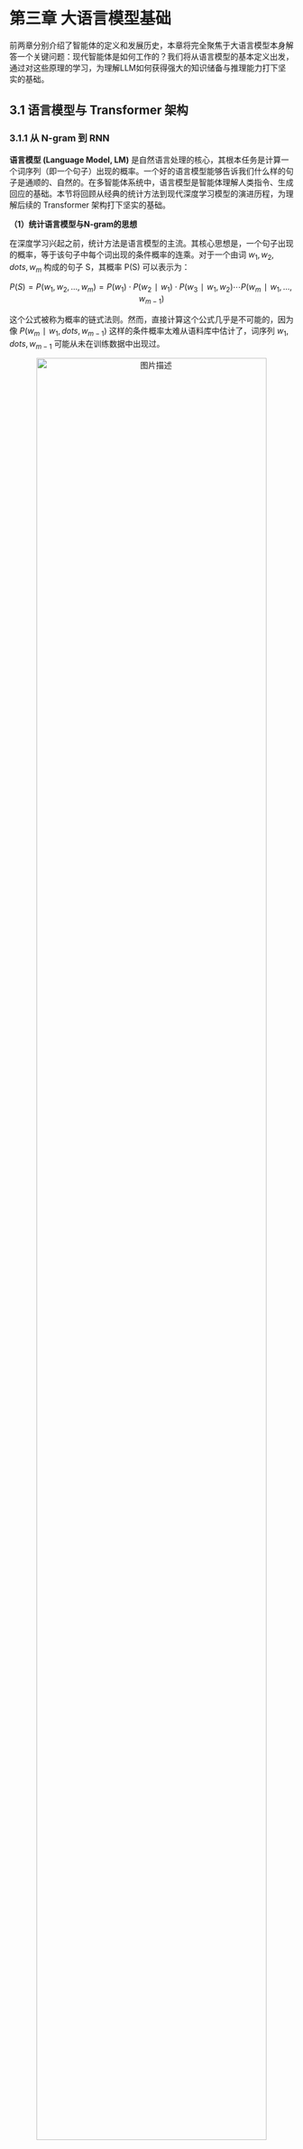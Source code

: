 # 第三章 大语言模型基础

前两章分别介绍了智能体的定义和发展历史，本章将完全聚焦于大语言模型本身解答一个关键问题：现代智能体是如何工作的？我们将从语言模型的基本定义出发，通过对这些原理的学习，为理解LLM如何获得强大的知识储备与推理能力打下坚实的基础。

## 3.1 语言模型与 Transformer 架构

### 3.1.1 从 N-gram 到 RNN

<strong>语言模型 (Language Model, LM)</strong> 是自然语言处理的核心，其根本任务是计算一个词序列（即一个句子）出现的概率。一个好的语言模型能够告诉我们什么样的句子是通顺的、自然的。在多智能体系统中，语言模型是智能体理解人类指令、生成回应的基础。本节将回顾从经典的统计方法到现代深度学习模型的演进历程，为理解后续的 Transformer 架构打下坚实的基础。

<strong>（1）统计语言模型与N-gram的思想</strong>

在深度学习兴起之前，统计方法是语言模型的主流。其核心思想是，一个句子出现的概率，等于该句子中每个词出现的条件概率的连乘。对于一个由词 $w_1,w_2,dots,w_m$ 构成的句子 S，其概率 P(S) 可以表示为：

$$P(S)=P(w_1,w_2,…,w_m)=P(w_1)⋅P(w_2∣w_1)⋅P(w_3∣w_1,w_2)⋯P(w_m∣w_1,…,w_{m−1})$$

这个公式被称为概率的链式法则。然而，直接计算这个公式几乎是不可能的，因为像 $P(w_m∣w_1,dots,w_{m−1})$ 这样的条件概率太难从语料库中估计了，词序列 $w_1,dots,w_{m−1}$ 可能从未在训练数据中出现过。

<div align="center">
  <img src="https://raw.githubusercontent.com/datawhalechina/Hello-Agents/main/docs/images/3-figures/1757249275674-0.png" alt="图片描述" width="90%"/>
  <p>图 3.1 马尔可夫假设示意图</p>
</div>

为了解决这个问题，研究者引入了<strong>马尔可夫假设 (Markov Assumption)</strong> 。其核心思想是：我们不必回溯一个词的全部历史，可以近似地认为，一个词的出现概率只与它前面有限的 $n−1$ 个词有关，如图3.1所示。基于这个假设建立的语言模型，我们称之为 <strong>N-gram模型</strong>。这里的 "N" 代表我们考虑的上下文窗口大小。让我们来看几个最常见的例子来理解这个概念：

- <strong>Bigram (当 N=2 时)</strong> ：这是最简单的情况，我们假设一个词的出现只与它前面的一个词有关。因此，链式法则中复杂的条件概率 $P(w_i∣w_1,dots,w_{i−1})$ 就可以被近似为更容易计算的形式：

$$P(w_{i}∣w_{1},…,w_{i−1})≈P(w_{i}∣w_{i−1})$$

- <strong>Trigram (当 N=3 时)</strong> ：类似地，我们假设一个词的出现只与它前面的两个词有关：

$$P(w_i∣w_1,…,w_{i−1})≈P(w_i∣w_{i−2},w_{i−1})$$

这些概率可以通过在大型语料库中进行<strong>最大似然估计(Maximum Likelihood Estimation,MLE)</strong> 来计算。这个术语听起来很复杂，但其思想非常直观：最可能出现的，就是我们在数据中看到次数最多的。例如，对于 Bigram 模型，我们想计算在词 $w_{i−1}$ 出现后，下一个词是 $w_i$ 的概率 $P(w_i∣w_{i−1})$。根据最大似然估计，这个概率可以通过简单的计数来估算：

$$P(w_i∣w_{i−1})=\frac{Count(w_{i−1},w_i)}{Count(w_{i−1})}$$

这里的 `Count()` 函数就代表“计数”：

- $Count(w_i−1,w_i)$：表示词对 $(w_{i−1},w_i)$ 在语料库中连续出现的总次数。
- $Count(w_{i−1})$：表示单个词 $w_{i−1}$ 在语料库中出现的总次数。

公式的含义就是：我们用“词对 $Count(w_i−1,w_i)$ 出现的次数”除以“词 $Count(w_{i−1})$ 出现的总次数”，来作为 $P(w_i∣w_{i−1})$ 的一个近似估计。

为了让这个过程更具体，我们来手动进行一次计算。假设我们拥有一个仅包含以下两句话的迷你语料库：`datawhale agent learns`, `datawhale agent works`。我们的目标是：使用 Bigram (N=2) 模型，估算句子 `datawhale agent learns` 出现的概率。根据 Bigram 的假设，我们每次会考察连续的两个词（即一个词对）。

<strong>第一步：计算第一个词的概率</strong> $P(datawhale)$ 这是 `datawhale` 出现的次数除以总词数。`datawhale` 出现了 2 次，总词数是 6。

$$P(\text{datawhale}) = \frac{\text{总语料中"datawhale"的数量}}{\text{总语料的词数}} = \frac{2}{6} \approx 0.333$$

<strong>第二步：计算条件概率</strong> $P(agent∣datawhale)$ 这是词对 `datawhale agent` 出现的次数除以 `datawhale` 出现的总次数。`datawhale agent` 出现了 2 次，`datawhale` 出现了 2 次。

$$P(\text{agent}|\text{datawhale}) =  \frac{\text{Count}(\text{datawhale agent})}{\text{Count}(\text{datawhale})} =  \frac{2}{2} = 1$$

<strong>第三步：计算条件概率</strong> $P(learns∣agent)$ 这是词对 `agent learns` 出现的次数除以 `agent` 出现的总次数。`agent learns` 出现了 1 次，`agent` 出现了 2 次。

$$P(\text{learns}|\text{agent}) =  \frac{\text{Count(agent learns)}}{\text{Count(agent)}} =  \frac{1}{2} = 0.5$$

<strong>最后：将概率连乘</strong> 所以，整个句子的近似概率为：

$$P(\text{datawhale agent learns}) \approx  P(\text{datawhale}) \cdot  P(\text{agent}|\text{datawhale}) \cdot  P(\text{learns}|\text{agent}) \approx  0.333 \cdot 1 \cdot 0.5 \approx 0.167$$

```Python
import collections

# 示例语料库，与上方案例讲解中的语料库保持一致
corpus = "datawhale agent learns datawhale agent works"
tokens = corpus.split()
total_tokens = len(tokens)

# --- 第一步：计算 P(datawhale) ---
count_datawhale = tokens.count('datawhale')
p_datawhale = count_datawhale / total_tokens
print(f"第一步: P(datawhale) = {count_datawhale}/{total_tokens} = {p_datawhale:.3f}")

# --- 第二步：计算 P(agent|datawhale) ---
# 先计算 bigrams 用于后续步骤
bigrams = zip(tokens, tokens[1:])
bigram_counts = collections.Counter(bigrams)
count_datawhale_agent = bigram_counts[('datawhale', 'agent')]
# count_datawhale 已在第一步计算
p_agent_given_datawhale = count_datawhale_agent / count_datawhale
print(f"第二步: P(agent|datawhale) = {count_datawhale_agent}/{count_datawhale} = {p_agent_given_datawhale:.3f}")

# --- 第三步：计算 P(learns|agent) ---
count_agent_learns = bigram_counts[('agent', 'learns')]
count_agent = tokens.count('agent')
p_learns_given_agent = count_agent_learns / count_agent
print(f"第三步: P(learns|agent) = {count_agent_learns}/{count_agent} = {p_learns_given_agent:.3f}")

# --- 最后：将概率连乘 ---
p_sentence = p_datawhale * p_agent_given_datawhale * p_learns_given_agent
print(f"最后: P('datawhale agent learns') ≈ {p_datawhale:.3f} * {p_agent_given_datawhale:.3f} * {p_learns_given_agent:.3f} = {p_sentence:.3f}")

>>>
第一步: P(datawhale) = 2/6 = 0.333
第二步: P(agent|datawhale) = 2/2 = 1.000
第三步: P(learns|agent) = 1/2 = 0.500
最后: P('datawhale agent learns') ≈ 0.333 * 1.000 * 0.500 = 0.167
```

N-gram 模型虽然简单有效，但有两个致命缺陷：

1. <strong>数据稀疏性 (Sparsity)</strong> ：如果一个词序列从未在语料库中出现，其概率估计就为 0，这显然是不合理的。虽然可以通过平滑 (Smoothing) 技术缓解，但无法根除。
2. <strong>泛化能力差：</strong>模型无法理解词与词之间的语义相似性。例如，即使模型在语料库中见过很多次 `agent learns`，它也无法将这个知识泛化到语义相似的词上。当我们计算 `robot learns` 的概率时，如果 `robot` 这个词从未出现过，或者 `robot learns` 这个组合从未出现过，模型计算出的概率也会是零。模型无法理解 `agent` 和 `robot` 在语义上的相似性。

<strong>（2）神经网络语言模型与词嵌入</strong>

N-gram 模型的根本缺陷在于它将词视为孤立、离散的符号。为了克服这个问题，研究者们转向了神经网络，并提出了一种思想：用连续的向量来表示词。2003年，Bengio 等人提出的<strong>前馈神经网络语言模型 (Feedforward Neural Network Language Model)</strong> 是这一领域的里程碑<sup>[1]</sup>。

其核心思想可以分为两步：

1. <strong>构建一个语义空间</strong>：创建一个高维的连续向量空间，然后将词汇表中的每个词都映射为该空间中的一个点。这个点（即向量）就被称为<strong>词嵌入 (Word Embedding)</strong> 或词向量。在这个空间里，语义上相近的词，它们对应的向量在空间中的位置也相近。例如，`agent` 和 `robot` 的向量会靠得很近，而 `agent` 和 `apple` 的向量会离得很远。
2. <strong>学习从上下文到下一个词的映射</strong>：利用神经网络的强大拟合能力，来学习一个函数。这个函数的输入是前 $n−1$ 个词的词向量，输出是词汇表中每个词在当前上下文后出现的概率分布。

<div align="center">
  <img src="https://raw.githubusercontent.com/datawhalechina/Hello-Agents/main/docs/images/3-figures/1757249275674-1.png" alt="图片描述" width="90%"/>
  <p>图 3.2 神经网络语言模型架构示意图</p>
</div>

如图3.2所示，在这个架构中，词嵌入是在模型训练过程中自动学习得到的。模型为了完成“预测下一个词”这个任务，会不断调整每个词的向量位置，最终使这些向量能够蕴含丰富的语义信息。一旦我们将词转换成了向量，我们就可以用数学工具来度量它们之间的关系。最常用的方法是<strong>余弦相似度 (Cosine Similarity)</strong> ，它通过计算两个向量夹角的余弦值来衡量它们的相似性。

$$\text{similarity}(\vec{a}, \vec{b}) = \cos(\theta) = \frac{\vec{a} \cdot \vec{b}}{|\vec{a}| |\vec{b}|}$$

这个公式的含义是：

- 如果两个向量方向完全相同，夹角为0°，余弦值为1，表示完全相关。
- 如果两个向量方向正交，夹角为90°，余弦值为0，表示毫无关系。
- 如果两个向量方向完全相反，夹角为180°，余弦值为-1，表示完全负相关。

通过这种方式，词向量不仅能捕捉到“同义词”这类简单的关系，还能捕捉到更复杂的类比关系。

一个著名的例子展示了词向量捕捉到的语义关系： `vector('King') - vector('Man') + vector('Woman')` 这个向量运算的结果，在向量空间中与 `vector('Queen')` 的位置惊人地接近。这好比在进行语义的平移：我们从“国王”这个点出发，减去“男性”的向量，再加上“女性”的向量，最终就抵达了“女王”的位置。这证明了词嵌入能够学习到“性别”、“皇室”这类抽象概念。

```Python
import numpy as np

# 假设我们已经学习到了简化的二维词向量
embeddings = {
    "king": np.array([0.9, 0.8]),
    "queen": np.array([0.9, 0.2]),
    "man": np.array([0.7, 0.9]),
    "woman": np.array([0.7, 0.3])
}

def cosine_similarity(vec1, vec2):
    dot_product = np.dot(vec1, vec2)
    norm_product = np.linalg.norm(vec1) * np.linalg.norm(vec2)
    return dot_product / norm_product

# king - man + woman
result_vec = embeddings["king"] - embeddings["man"] + embeddings["woman"]

# 计算结果向量与 "queen" 的相似度
sim = cosine_similarity(result_vec, embeddings["queen"])

print(f"king - man + woman 的结果向量: {result_vec}")
print(f"该结果与 'queen' 的相似度: {sim:.4f}")

>>>
king - man + woman 的结果向量: [0.9 0.2]
该结果与 'queen' 的相似度: 1.0000
```

神经网络语言模型通过词嵌入，成功解决了 N-gram 模型的泛化能力差的问题。然而，它仍然有一个类似 N-gram 的限制：上下文窗口是固定的。它只能考虑固定数量的前文，这为能处理任意长序列的循环神经网络埋下了伏笔。

<strong>（3）循环神经网络 (RNN) 与长短时记忆网络 (LSTM)</strong>

前一节的神经网络语言模型虽然引入了词嵌入解决了泛化问题，但它和 N-gram 模型一样，上下文窗口是固定大小的。为了预测下一个词，它只能看到前 n−1 个词，再早的历史信息就被丢弃了。这显然不符合我们人类理解语言的方式。为了打破固定窗口的限制，<strong>循环神经网络 (Recurrent Neural Network, RNN)</strong> 应运而生，其核心思想非常直观：为网络增加“记忆”能力<sup>[2]</sup>。

如图3.3所示，RNN 的设计引入了一个<strong>隐藏状态 (hidden state)</strong> 向量，我们可以将其理解为网络的短期记忆。在处理序列的每一步，网络都会读取当前的输入词，并结合它上一刻的记忆（即上一个时间步的隐藏状态），然后生成一个新的记忆（即当前时间步的隐藏状态）传递给下一刻。这个循环往复的过程，使得信息可以在序列中不断向后传递。

<div align="center">
  <img src="https://raw.githubusercontent.com/datawhalechina/Hello-Agents/main/docs/images/3-figures/1757249275674-2.png" alt="图片描述" width="90%"/>
  <p>图 3.3 RNN 结构示意图</p>
</div>

然而，标准的 RNN 在实践中存在一个严重的问题：<strong>长期依赖问题 (Long-term Dependency Problem)</strong> 。在训练过程中，模型需要通过反向传播算法根据输出端的误差来调整网络深处的权重。对于 RNN 而言，序列的长度就是网络的深度。当序列很长时，梯度在从后向前传播的过程中会经过多次连乘，这会导致梯度值快速趋向于零（<strong>梯度消失</strong>）或变得极大（<strong>梯度爆炸</strong>）。梯度消失使得模型无法有效学习到序列早期信息对后期输出的影响，即难以捕捉长距离的依赖关系。

为了解决长期依赖问题，<strong>长短时记忆网络 (Long Short-Term Memory, LSTM)</strong> 被设计出来<sup>[3]</sup>。LSTM 是一种特殊的 RNN，其核心创新在于引入了<strong>细胞状态 (Cell State)</strong> 和一套精密的<strong>门控机制 (Gating Mechanism)</strong> 。细胞状态可以看作是一条独立于隐藏状态的信息通路，允许信息在时间步之间更顺畅地传递。门控机制则是由几个小型神经网络构成，它们可以学习如何有选择地让信息通过，从而控制细胞状态中信息的增加与移除。这些门包括：

- <strong>遗忘门 (Forget Gate)</strong> : 决定从上一时刻的细胞状态中丢弃哪些信息。
- <strong>输入门 (Input Gate)</strong> : 决定将当前输入中的哪些新信息存入细胞状态。
- <strong>输出门 (Output Gate)</strong> : 决定根据当前的细胞状态，输出哪些信息到隐藏状态。

### 3.1.2 Transformer 架构解析

在上一节中，我们看到RNN及LSTM通过引入循环结构来处理序列数据，这在一定程度上解决了捕捉长距离依赖的问题。然而，这种循环的计算方式也带来了新的瓶颈：它必须按顺序处理数据。第 t 个时间步的计算，必须等待第 t−1 个时间步完成后才能开始。这意味着 RNN 无法进行大规模的并行计算，在处理长序列时效率低下，这极大地限制了模型规模和训练速度的提升。Transformer在2017 年由谷歌团队提出<sup>[4]</sup>。它完全抛弃了循环结构，转而完全依赖一种名为<strong>注意力 (Attention)</strong> 的机制来捕捉序列内的依赖关系，从而实现了真正意义上的并行计算。

<strong>（1）Encoder-Decoder 整体结构</strong>

最初的 Transformer 模型是为端到端任务机器翻译而设计的。如图3.4所示，它在宏观上遵循了一个经典的<strong>编码器-解码器 (Encoder-Decoder)</strong> 架构。

<div align="center">
  <img src="https://raw.githubusercontent.com/datawhalechina/Hello-Agents/main/docs/images/3-figures/1757249275674-3.png" alt="图片描述" width="50%"/>
  <p>图 3.4 Transformer 整体架构图</p>
</div>


我们可以将这个结构理解为一个分工明确的团队：

1. <strong>编码器 (Encoder)</strong> ：任务是“<strong>理解</strong>”输入的整个句子。它会读取所有输入词元(这个概念会在3.2.2节介绍)，最终为每个词元生成一个富含上下文信息的向量表示。
2. <strong>解码器 (Decoder)</strong> ：任务是“<strong>生成</strong>”目标句子。它会参考自己已经生成的前文，并“咨询”编码器的理解结果，来生成下一个词。

为了真正理解 Transformer 的工作原理，最好的方法莫过于亲手实现它。在本节中，我们将采用一种“自顶向下”的方法：首先，我们搭建出 Transformer 完整的代码框架，定义好所有需要的类和方法。然后，我们将像完成拼图一样，逐一实现这些类的具体功能。

```Python
import torch
import torch.nn as nn
import math

# --- 占位符模块，将在后续小节中实现 ---

class PositionalEncoding(nn.Module):
    """
    位置编码模块
    """
    def forward(self, x):
        pass

class MultiHeadAttention(nn.Module):
    """
    多头注意力机制模块
    """
    def forward(self, query, key, value, mask):
        pass

class PositionWiseFeedForward(nn.Module):
    """
    位置前馈网络模块
    """
    def forward(self, x):
        pass

# --- 编码器核心层 ---

class EncoderLayer(nn.Module):
    def __init__(self, d_model, num_heads, d_ff, dropout):
        super(EncoderLayer, self).__init__()
        self.self_attn = MultiHeadAttention() # 待实现
        self.feed_forward = PositionWiseFeedForward() # 待实现
        self.norm1 = nn.LayerNorm(d_model)
        self.norm2 = nn.LayerNorm(d_model)
        self.dropout = nn.Dropout(dropout)
    
    def forward(self, x, mask):
        # 残差连接与层归一化将在 3.1.2.4 节中详细解释
        # 1. 多头自注意力
        attn_output = self.self_attn(x, x, x, mask)
        x = self.norm1(x + self.dropout(attn_output))
        
        # 2. 前馈网络
        ff_output = self.feed_forward(x)
        x = self.norm2(x + self.dropout(ff_output))
        
        return x

# --- 解码器核心层 ---

class DecoderLayer(nn.Module):
    def __init__(self, d_model, num_heads, d_ff, dropout):
        super(DecoderLayer, self).__init__()
        self.self_attn = MultiHeadAttention() # 待实现
        self.cross_attn = MultiHeadAttention() # 待实现
        self.feed_forward = PositionWiseFeedForward() # 待实现
        self.norm1 = nn.LayerNorm(d_model)
        self.norm2 = nn.LayerNorm(d_model)
        self.norm3 = nn.LayerNorm(d_model)
        self.dropout = nn.Dropout(dropout)
        
    def forward(self, x, encoder_output, src_mask, tgt_mask):
        # 1. 掩码多头自注意力 (对自己)
        attn_output = self.self_attn(x, x, x, tgt_mask)
        x = self.norm1(x + self.dropout(attn_output))
        
        # 2. 交叉注意力 (对编码器输出)
        cross_attn_output = self.cross_attn(x, encoder_output, encoder_output, src_mask)
        x = self.norm2(x + self.dropout(cross_attn_output))
        
        # 3. 前馈网络
        ff_output = self.feed_forward(x)
        x = self.norm3(x + self.dropout(ff_output))
        
        return x
```

<strong>3.1.2.2 从自注意力到多头注意力</strong>

现在，我们来填充骨架中最关键的模块，注意力机制。

想象一下我们阅读这个句子：“The agent learns because <strong>it</strong> is intelligent.”。当我们读到加粗的 "<strong>it</strong>" 时，为了理解它的指代，我们的大脑会不自觉地将更多的注意力放在前面的 "agent" 这个词上。<strong>自注意力 (Self-Attention)</strong> 机制就是对这种现象的数学建模。它允许模型在处理序列中的每一个词时，都能兼顾句子中的所有其他词，并为这些词分配不同的“注意力权重”。权重越高的词，代表其与当前词的关联性越强，其信息也应该在当前词的表示中占据更大的比重。

为了实现上述过程，自注意力机制为每个输入的词元向量引入了三个可学习的角色：

- <strong>查询 (Query, Q)</strong> : 代表当前词元，它正在主动地“查询”其他词元以获取信息。
- <strong>键 (Key, K)</strong> : 代表句子中可被查询的词元“标签”或“索引”。
- <strong>值 (Value, V)</strong> : 代表词元本身所携带的“内容”或“信息”。

这三个向量都是由原始的词嵌入向量乘以三个不同的、可学习的权重矩阵 ($W^Q,W^K,W^V$) 得到的。整个计算过程可以分为以下几步，我们可以把它想象成一次高效的开卷考试：

- 准备“考题”和“资料”：对于句子中的每个词，都通过权重矩阵生成其$Q,K,V$向量。
- 计算相关性得分：要计算词$A$的新表示，就用词$A$的$Q$向量，去和句子中所有词（包括$A$自己）的$K$向量进行点积运算。这个得分反映了其他词对于理解词$A$的重要性。
- 稳定化与归一化：将得到的所有分数除以一个缩放因子$\sqrt{d_{k}}$（$d_{k}$是$K$向量的维度），以防止梯度过小，然后用Softmax函数将分数转换成总和为1的权重，也就是归一化的过程。
- 加权求和：将上一步得到的权重分别乘以每个词对应的$V$向量，然后将所有结果相加。最终得到的向量，就是词$A$融合了全局上下文信息后的新表示。

这个过程可以用一个简洁的公式来概括：

$$\text{Attention}(Q,K,V)=\text{softmax}\left(\frac{QK^{T}}{\sqrt{d_{k}}}\right)V$$

如果只进行一次上述的注意力计算（即单头），模型可能会只学会关注一种类型的关联。比如，在处理 "it" 时，可能只学会了关注主语。但语言中的关系是复杂的，我们希望模型能同时关注多种关系（如指代关系、时态关系、从属关系等）。多头注意力机制应运而生。它的思想很简单：把一次做完变成分成几组，分开做，再合并。

它将原始的 Q, K, V 向量在维度上切分成 h 份（h 就是“头”数），每一份都独立地进行一次单头注意力的计算。这就好比让 h 个不同的“专家”从不同的角度去审视句子，每个专家都能捕捉到一种不同的特征关系。最后，将这 h 个专家的“意见”（即输出向量）拼接起来，再通过一个线性变换进行整合，就得到了最终的输出。

<div align="center">
  <img src="https://raw.githubusercontent.com/datawhalechina/Hello-Agents/main/docs/images/3-figures/1757249275674-4.png" alt="图片描述" width="50%"/>
  <p>图 3.5 多头注意力机制</p>
</div>


如图3.5所示，这种设计让模型能够共同关注来自不同位置、不同表示子空间的信息，极大地增强了模型的表达能力。以下是多头注意力的简单实现可供参考。

```Python
class MultiHeadAttention(nn.Module):
    """
    多头注意力机制模块
    """
    def __init__(self, d_model, num_heads):
        super(MultiHeadAttention, self).__init__()
        assert d_model % num_heads == 0, "d_model 必须能被 num_heads 整除"
        
        self.d_model = d_model
        self.num_heads = num_heads
        self.d_k = d_model // num_heads
        
        # 定义 Q, K, V 和输出的线性变换层
        self.W_q = nn.Linear(d_model, d_model)
        self.W_k = nn.Linear(d_model, d_model)
        self.W_v = nn.Linear(d_model, d_model)
        self.W_o = nn.Linear(d_model, d_model)
        
    def scaled_dot_product_attention(self, Q, K, V, mask=None):
        # 1. 计算注意力得分 (QK^T)
        attn_scores = torch.matmul(Q, K.transpose(-2, -1)) / math.sqrt(self.d_k)
        
        # 2. 应用掩码 (如果提供)
        if mask is not None:
            # 将掩码中为 0 的位置设置为一个非常小的负数，这样 softmax 后会接近 0
            attn_scores = attn_scores.masked_fill(mask == 0, -1e9)
        
        # 3. 计算注意力权重 (Softmax)
        attn_probs = torch.softmax(attn_scores, dim=-1)
        
        # 4. 加权求和 (权重 * V)
        output = torch.matmul(attn_probs, V)
        return output
        
    def split_heads(self, x):
        # 将输入 x 的形状从 (batch_size, seq_length, d_model)
        # 变换为 (batch_size, num_heads, seq_length, d_k)
        batch_size, seq_length, d_model = x.size()
        return x.view(batch_size, seq_length, self.num_heads, self.d_k).transpose(1, 2)
        
    def combine_heads(self, x):
        # 将输入 x 的形状从 (batch_size, num_heads, seq_length, d_k)
        # 变回 (batch_size, seq_length, d_model)
        batch_size, num_heads, seq_length, d_k = x.size()
        return x.transpose(1, 2).contiguous().view(batch_size, seq_length, self.d_model)
        
    def forward(self, Q, K, V, mask=None):
        # 1. 对 Q, K, V 进行线性变换
        Q = self.split_heads(self.W_q(Q))
        K = self.split_heads(self.W_k(K))
        V = self.split_heads(self.W_v(V))
        
        # 2. 计算缩放点积注意力
        attn_output = self.scaled_dot_product_attention(Q, K, V, mask)
        
        # 3. 合并多头输出并进行最终的线性变换
        output = self.W_o(self.combine_heads(attn_output))
        return output
```

<strong>3.1.2.3 前馈神经网络</strong>

在每个 Encoder 和 Decoder 层中，多头注意力子层之后都跟着一个<strong>逐位置前馈网络(Position-wise Feed-Forward Network, FFN)</strong> 。如果说注意力层的作用是从整个序列中“动态地聚合”相关信息，那么前馈网络的作用从这些聚合后的信息中提取更高阶的特征。

这个名字的关键在于“逐位置”。它意味着这个前馈网络会独立地作用于序列中的每一个词元向量。换句话说，对于一个长度为 `seq_len` 的序列，这个 FFN 实际上会被调用 `seq_len` 次，每次处理一个词元。重要的是，所有位置共享的是同一组网络权重。这种设计既保持了对每个位置进行独立加工的能力，又大大减少了模型的参数量。这个网络的结构非常简单，由两个线性变换和一个 ReLU 激活函数组成：

$$\mathrm{FFN}(x)=\max\left(0, xW_{1}+b_{1}\right) W_{2}+b_{2}$$

其中，$x$是注意力子层的输出。 $W_1,b_1,W_2,b_2$是可学习的参数。通常，第一个线性层的输出维度 `d_ff` 会远大于输入的维度 `d_model`（例如 `d_ff = 4 * d_model`），经过 ReLU 激活后再通过第二个线性层映射回 `d_model` 维度。这种“先扩大再缩小”的模式，也被称为瓶颈结构，被认为有助于模型学习更丰富的特征表示。

在我们的 PyTorch 骨架中，我们可以用以下代码来实现这个模块：

```Python
class PositionWiseFeedForward(nn.Module):
    """
    位置前馈网络模块
    """
    def __init__(self, d_model, d_ff, dropout=0.1):
        super(PositionWiseFeedForward, self).__init__()
        self.linear1 = nn.Linear(d_model, d_ff)
        self.dropout = nn.Dropout(dropout)
        self.linear2 = nn.Linear(d_ff, d_model)
        self.relu = nn.ReLU()

    def forward(self, x):
        # x 形状: (batch_size, seq_len, d_model)
        x = self.linear1(x)
        x = self.relu(x)
        x = self.dropout(x)
        x = self.linear2(x)
        # 最终输出形状: (batch_size, seq_len, d_model)
        return x
```

<strong>3.1.2.4 残差连接与层归一化</strong>

在 Transformer 的每个编码器和解码器层中，所有子模块（如多头注意力和前馈网络）都被一个 `Add & Norm` 操作包裹。这个组合是为了保证 Transformer 能够稳定训练。

这个操作由两个部分组成：

- <strong>残差连接 (Add)</strong> : 该操作将子模块的输入 `x` 直接加到该子模块的输出 `Sublayer(x)` 上。这一结构解决了深度神经网络中的<strong>梯度消失 (Vanishing Gradients)</strong> 问题。在反向传播时，梯度可以绕过子模块直接向前传播，从而保证了即使网络层数很深，模型也能得到有效的训练。其公式可以表示为：$\text{Output} = x + \text{Sublayer}(x)$。
- <strong>层归一化 (Norm)</strong> : 该操作对单个样本的所有特征进行归一化，使其均值为0，方差为1。这解决了模型训练过程中的<strong>内部协变量偏移 (Internal Covariate Shift)</strong> 问题，使每一层的输入分布保持稳定，从而加速模型收敛并提高训练的稳定性。

<strong>3.1.2.5 位置编码</strong>

我们已经了解，Transformer 的核心是自注意力机制，它通过计算序列中任意两个词元之间的关系来捕捉依赖。然而，这种计算方式有一个固有的问题：它本身不包含任何关于词元顺序或位置的信息。对于自注意力来说，“agent learns” 和 “learns agent” 这两个序列是完全等价的，因为它只关心词元之间的关系，而忽略了它们的排列。为了解决这个问题，Transformer 引入了<strong>位置编码 (Positional Encoding)</strong> 。

位置编码的核心思想是，为输入序列中的每一个词元嵌入向量，都额外加上一个能代表其绝对位置和相对位置信息的“位置向量”。这个位置向量不是通过学习得到的，而是通过一个固定的数学公式直接计算得出。这样一来，即使两个词元（例如，两个都叫 `agent` 的词元）自身的嵌入是相同的，但由于它们在句子中的位置不同，它们最终输入到 Transformer 模型中的向量就会因为加上了不同的位置编码而变得独一无二。原论文中提出的位置编码使用正弦和余弦函数来生成，其公式如下：

$$PE_{(pos,2i)}=\sin\left(\frac{pos}{10000^{2i/d_{\text{model}}}}\right)，$$

$$PE_{(pos,2i+1)}=\cos\left(\frac{pos}{10000^{2i/d_{\text{model}}}}\right)$$

其中：

- $pos$ 是词元在序列中的位置（例如，$0$，$1$，$2$，...）
- $i$ 是位置向量中的维度索引（从 $0$ 到 $d_{\text{model}}/2$）
- $d_{\text{model}}$是词嵌入向量的维度（与我们模型中定义的一致）

现在，我们来实现 `PositionalEncoding` 模块，并完成我们 Transformer 骨架代码的最后一部分。

```Python
class PositionalEncoding(nn.Module):
    """
    为输入序列的词嵌入向量添加位置编码。
    """
    def __init__(self, d_model: int, dropout: float = 0.1, max_len: int = 5000):
        super().__init__()
        self.dropout = nn.Dropout(p=dropout)

        # 创建一个足够长的位置编码矩阵
        position = torch.arange(max_len).unsqueeze(1)
        div_term = torch.exp(torch.arange(0, d_model, 2) * (-math.log(10000.0) / d_model))
        
        # pe (positional encoding) 的大小为 (max_len, d_model)
        pe = torch.zeros(max_len, 1, d_model)
        
        # 偶数维度使用 sin, 奇数维度使用 cos
        pe[:, 0, 0::2] = torch.sin(position * div_term)
        pe[:, 0, 1::2] = torch.cos(position * div_term)
        
        # 将 pe 注册为 buffer，这样它就不会被视为模型参数，但会随模型移动（例如 to(device)）
        self.register_buffer('pe', pe)

    def forward(self, x: torch.Tensor) -> torch.Tensor:
        # x.size(0) 是当前输入的序列长度
        # 将位置编码加到输入向量上
        x = x + self.pe[:x.size(0)]
        return self.dropout(x)
```

本小节主要是为了帮助理解 Transformer 的宏观结构和内部每个模块的运作细节。由于是为了补充智能体学习中大模型的知识体系，也就不再继续往下深入实现。至此，我们已经为理解现代大语言模型打下了坚实的架构基础。在下一节中，我们将探讨 Decoder-Only 架构，看看它是如何基于 Transformer 的思想演变而来。

### 3.1.4 Decoder-Only 架构

前面一节中，我们动手构建了一个完整的Transformer 模型，它能在很多端到端的场景表现出色。但是当任务转换为构建一个与人对话、创作、作为智能体大脑的通用模型时，或许我们并不需要那么复杂的结构。

Transformer的设计哲学是“先理解，再生成”。编码器负责深入理解输入的整个句子，形成一个包含全局信息的上下文记忆，然后解码器基于这份记忆来生成翻译。但 OpenAI 在开发 <strong>GPT (Generative Pre-trained Transformer)</strong> 时，提出了一个更简单的思想<sup>[5]</sup>：<strong>语言的核心任务，不就是预测下一个最有可能出现的词吗？</strong>

无论是回答问题、写故事还是生成代码，本质上都是在一个已有的文本序列后面，一个词一个词地添加最合理的内容。基于这个思想，GPT 做了一个大胆的简化：<strong>它完全抛弃了编码器，只保留了解码器部分。</strong> 这就是 <strong>Decoder-Only</strong> 架构的由来。

Decoder-Only 架构的工作模式被称为<strong>自回归 (Autoregressive)</strong> 。这个听起来很专业的术语，其实描述了一个非常简单的过程：

1. 给模型一个起始文本（例如 “Datawhale Agent is”）。
2. 模型预测出下一个最有可能的词（例如 “a”）。
3. 模型将自己刚刚生成的词 “a” 添加到输入文本的末尾，形成新的输入（“Datawhale Agent is a”）。
4. 模型基于这个新输入，再次预测下一个词（例如 “powerful”）。
5. 不断重复这个过程，直到生成完整的句子或达到停止条件。

模型就像一个在玩“文字接龙”的游戏，它不断地“回顾”自己已经写下的内容，然后思考下一个字该写什么。

你可能会问，解码器是如何保证在预测第 `t` 个词时，不去“偷看”第 `t+1` 个词的答案呢？

答案就是<strong>掩码自注意力 (Masked Self-Attention)</strong> 。在 Decoder-Only 架构中，这个机制变得至关重要。它的工作原理非常巧妙：

在自注意力机制计算出注意力分数矩阵（即每个词对其他所有词的关注度得分）之后，但在进行 Softmax 归一化之前，模型会应用一个“掩码”。这个掩码会将所有位于当前位置之后（即目前尚未观测到）的词元对应的分数，替换为一个非常大的负数。当这个带有负无穷分数的矩阵经过 Softmax 函数时，这些位置的概率就会变为 0。这样一来，模型在计算任何一个位置的输出时，都从数学上被阻止了去关注它后面的信息。这种机制保证了模型在预测下一个词时，能且仅能依赖它已经见过的、位于当前位置之前的所有信息，从而确保了预测的公平性和逻辑的连贯性。

<strong>Decoder-Only 架构的优势</strong>

这种看似简单的架构，却带来了巨大的成功，其优势在于：

- <strong>训练目标统一</strong>：模型的唯一任务就是“预测下一个词”，这个简单的目标非常适合在海量的无标注文本数据上进行预训练。
- <strong>结构简单，易于扩展</strong>：更少的组件意味着更容易进行规模化扩展。今天的 GPT-4、Llama 等拥有数千亿甚至万亿参数的巨型模型，都是基于这种简洁的架构。
- <strong>天然适合生成任务</strong>：其自回归的工作模式与所有生成式任务（对话、写作、代码生成等）完美契合，这也是它能成为构建通用智能体基础的核心原因。

总而言之，从 Transformer 的解码器演变而来的 Decoder-Only 架构，通过“预测下一个词”这一简单的范式，开启了我们今天所处的大语言模型时代。

## 3.2 与大语言模型交互

### 3.2.1 提示工程

如果我们把大语言模型比作一个能力极强的“大脑”，那么<strong>提示 (Prompt)</strong> 就是我们与这个“大脑”沟通的语言。提示工程，就是研究如何设计出精准的提示，从而引导模型产生我们期望输出的回复。对于构建智能体而言，一个精心设计的提示能让智能体之间协作分工变得高效。


<strong>3.2.1.1 模型采样参数</strong>

在使用大模型时，你会经常看到类似`Temperature`这类的可配置参数，其本质是通过调整模型对 “概率分布” 的采样策略，让输出匹配具体场景需求，配置合适的参数可以提升Agent在特定场景的性能。

传统的概率分布使由 Softmax 公式计算得到的：$p_i = \frac{e^{z_i}}{\sum_{j=1}^k e^{z_j}}$，采样参数的本质就是在此基础上，根据不同策略“重新调整”或“截断”分布，从而改变大模型输出的下一个token。

`Temperature`：温度是控制模型输出 “随机性” 与 “确定性” 的关键参数。其原理是引入温度系数$T&gt0$,将 Softmax 改写为
$p_i^{(T)} = \frac{e^{z_i / T}}{\sum_{j=1}^k e^{z_j / T}}$。
当T变小时，分布“更加陡峭”，高概率项权重进一步放大，生成更“保守”且重复率更高的文本。当T变大时，分布“更加平坦”，低概率项权重提升，生成更“多样”但可能出现不连贯的内容。


- 低温度（0 $\leqslant$ Temperature $&lt$0.3）时输出更 “精准、确定”。适用场景： 事实性任务：如问答、数据计算、代码生成； 严谨性场景：法律条文解读、技术文档撰写、学术概念解释等场景。

- 中温度（0.3 $\leqslant$ Temperature $&lt$ 0.7）：输出 “平衡、自然”。适用场景： 日常对话：如客服交互、聊天机器人； 常规创作：如邮件撰写、产品文案、简单故事创作。

- 高温度（0.7 $\leqslant$ Temperature $&lt$ 2）：输出 “创新、发散”。适用场景： 创意性任务：如诗歌创作、科幻故事构思、广告 slogan brainstorm、艺术灵感启发； 发散性思考。

`Top-k `：其原理是将所有 token 按概率从高到低排序，取排名前 k 个的 token 组成 “候选集”，随后对筛选出的 k 个 token 的概率进行 “归一化”:$ \hat{p}_i = \frac{p_i}{\sum_{j \in \text{候选集}} p_j}$

- 与温度采样的区别与联系：温度采样通过温度 T 调整所有 token 的概率分布（平滑或陡峭），不改变候选 token 的数量（仍考虑全部 N 个）。Top-k 采样通过 k 值限制候选 token 的数量（只保留前 k 个高概率 token），再从其中采样。当k=1时输出完全确定，退化为 “贪心采样”。

`Top-p `：其原理是将所有 token 按概率从高到低排序，从排序后的第一个 token 开始，逐步累加概率，直到累积和首次达到或超过阈值 p:$\sum_{i \in S} p_{(i)} \geq p$，此时累加过程中包含的所有 token 组成 “核集合”，最后对核集合进行归一化。

- 与Top-k的区别与联系：相对于固定截断大小的 Top-k，Top-p 能动态适应不同分布的“长尾”特性，对概率分布不均匀的极端情况的适应性更好。


在文本生成中，当同时设置 Top-p、Top-k 和温度系数时，这些参数会按照分层过滤的方式协同工作，其优先级顺序为：温度调整→Top-k→Top-p。温度调整整体分布的陡峭程度，Top-k 会先保留概率最高的 k 个候选，然后 Top-p 会从 Top-k 的结果中选取累积概率≥p 的最小集合作为最终的候选集。不过，通常 Top-k 和 Top-p 二选一即可，若同时设置，实际候选集为两者的交集。
需要注意的是，如果将温度设置为 0，则 Top-k 和 Top-p 将变得无关紧要，因为最有可能的 Token 将成为下一个预测的 Token；如果将 Top-k 设置为 1，温度和 Top-p 也将变得无关紧要，因为只有一个 Token 通过 Top-k 标准，它将是下一个预测的 Token。



<strong>3.2.1.2 零样本、单样本与少样本提示</strong>

根据我们给模型提供示例（Exemplar）的数量，提示可以分为三种类型。为了更好地理解它们，让我们以一个情感分类任务为例，目标是让模型判断一段文本的情感色彩（如正面、负面或中性）。

<strong>零样本提示 (Zero-shot Prompting)</strong> 这指的是我们不给模型任何示例，直接让它根据指令完成任务。这得益于模型在海量数据上预训练后获得的强大泛化能力。

案例： 我们直接向模型下达指令，要求它完成情感分类任务。

```Python
文本：Datawhale的AI Agent课程非常棒！
情感：正面
```

<strong>单样本提示 (One-shot Prompting)</strong> 我们给模型提供一个完整的示例，向它展示任务的格式和期望的输出风格。

我们给模型提供一个完整的示例，向它展示任务的格式和期望的输出风格。

案例： 我们先给模型一个完整的“问题-答案”对作为示范，然后提出我们的新问题。

```Python
文本：这家餐厅的服务太慢了。
情感：负面

文本：Datawhale的AI Agent课程非常棒！
情感：
```

模型会模仿给出的示例格式，为第二段文本补全“正面”。

<strong>少样本提示 (Few-shot Prompting)</strong> 我们提供多个示例，这能让模型更准确地理解任务的细节、边界和细微差别，从而获得更好的性能。

案例： 我们提供涵盖了不同情况的多个示例，让模型对任务有更全面的理解。

```Python
文本：这家餐厅的服务太慢了。
情感：负面

文本：这部电影的情节很平淡。
情感：中性

文本：Datawhale的AI Agent课程非常棒！
情感：
```

模型会综合所有示例，更准确地将最后一句的情感分类为“正面”。

<strong>3.2.1.3 指令调优的影响</strong>

早期的 GPT 模型（如 GPT-3）主要是“文本补全”模型，它们擅长根据前面的文本续写，但不一定能很好地理解并执行人类的指令。

<strong>指令调优 (Instruction Tuning)</strong> 是一种微调技术，它使用大量“指令-回答”格式的数据对预训练模型进行进一步的训练。经过指令调优后，模型能更好地理解并遵循用户的指令。我们今天日常工作学习中使用的所有模型（如 `ChatGPT`, `DeepSeek`, `Qwen`）都是其模型家族中经过指令调优过的模型。

- <strong>对“文本补全”模型的提示(你需要用少样本提示“教会”模型做什么)：</strong>

```Plain
这是一段将英文翻译成中文的程序。
英文：Hello
中文：你好
英文：How are you?
中文：
```

- <strong>对“指令调优”模型的提示(你可以直接下达指令)：</strong>

```Plain
请将下面的英文翻译成中文：
How are you?
```

指令调优的出现，极大地简化了我们与模型交互的方式，使得直接、清晰的自然语言指令成为可能。

<strong>3.2.1.4 基础提示技巧</strong>

<strong>角色扮演 (Role-playing)</strong> 通过赋予模型一个特定的角色，我们可以引导它的回答风格、语气和知识范围，使其输出更符合特定场景的需求。

```Plain
# 案例
你现在是一位资深的Python编程专家。请解释一下Python中的GIL（全局解释器锁）是什么，要让一个初学者也能听懂。
```

<strong>上下文示例 (In-context Example)</strong> 这与少样本提示的思想一致，通过在提示中提供清晰的输入输出示例，来“教会”模型如何处理我们的请求，尤其是在处理复杂格式或特定风格的任务时非常有效。

```Plain
# 案例
我需要你从产品评论中提取产品名称和用户情感。请严格按照下面的JSON格式输出。

评论：这款“星尘”笔记本电脑的屏幕显示效果惊人，但我不太喜欢它的键盘手感。
输出：{"product_name": "星尘笔记本电脑", "sentiment": "混合"}

评论：我刚买的“声动”耳机音质很棒，续航也超出了我的预期！
输出：
```

<strong>3.2.1.5 思维链</strong>

对于需要逻辑推理、计算或多步骤思考的复杂问题，直接让模型给出答案往往容易出错。<strong>思维链 (Chain-of-Thought, CoT)</strong> 是一种强大的提示技巧，它通过引导模型“一步一步地思考”，提升了模型在复杂任务上的推理能力。

实现 CoT 的关键，是在提示中加入一句简单的引导语，如“请逐步思考”或“Let's think step by step”。

```Plain
# 思维链提示
一个篮球队在一个赛季的80场比赛中赢了60%。在接下来的赛季中，他们打了15场比赛，赢了12场。两个赛季的总胜率是多少？
请一步一步地思考并解答。

>>> 
（模型可能会输出）
好的，我们来一步步计算。
第一步：计算第一个赛季赢得的比赛数。
80场 * 60% = 48场。
第二步：计算两个赛季的总比赛数和总胜利数。
总比赛数 = 80 + 15 = 95场。
总胜利数 = 48 + 12 = 60场。
第三步：计算总胜率。
总胜率 = (总胜利数 / 总比赛数) * 100% = (60 / 95) * 100% ≈ 63.16%。
所以，两个赛季的总胜率约为63.16%。
```

通过显式地展示其推理过程，模型不仅更容易得出正确的答案，也让它的回答变得更可信、更易于我们检查和纠正。

### 3.2.2 文本分词

我们知道，计算机本质上只能理解数字。因此，在将自然语言文本喂给大语言模型之前，必须先将其转换成模型能够处理的数字格式。这个将文本序列转换为数字序列的过程，就叫做<strong>分词 (Tokenization)</strong> 。<strong>分词器 (Tokenizer)</strong> 的作用，就是定义一套规则，将原始文本切分成一个个最小的单元，我们称之为<strong>词元 (Token)</strong> 。

<strong>3.2.2.1 为何需要分词</strong>

早期的自然语言处理任务可能会采用简单的分词策略：

- <strong>按词分词 (Word-based)</strong> ：直接用空格或标点符号将句子切分成单词。这种方法很直观，但会面临“词表爆炸”的问题。一个语言的词汇量是巨大的，如果每个词都作为一个独立的词元，词表会变得难以管理。更糟糕的是，模型将无法处理任何未在词表中出现过的词，例如 “DatawhaleAgent”。
- <strong>按字符分词 (Character-based)</strong> ：将文本切分成单个字符。这种方法词表很小（例如英文字母、数字和标点），不存在 OOV 问题。但它的缺点是，单个字符大多不具备独立的语义，模型需要花费更多的精力去学习如何将字符组合成有意义的词，导致学习效率低下。

为了兼顾词表大小和语义表达，现代大语言模型普遍采用<strong>子词分词 (Subword Tokenization)</strong> 算法。它的核心思想是：将常见的词（如 "agent"）保留为完整的词元，同时将不常见的词（如 "Tokenization"）拆分成多个有意义的子词片段（如 "Token" 和 "ization"）。这样既控制了词表的大小，又能让模型通过组合子词来理解和生成新词。

<strong>3.2.2.2 字节对编码算法解析</strong>

字节对编码 (Byte-Pair Encoding, BPE) 是最主流的子词分词算法之一<sup>[6]</sup>，GPT系列模型就采用了这种算法。其核心思想非常简洁，可以理解为一个“贪心”的合并过程：

1. <strong>初始化</strong>：将词表初始化为所有在语料库中出现过的基本字符。
2. <strong>迭代合并</strong>：在语料库上，统计所有相邻词元对的出现频率，找到频率最高的一对，将它们合并成一个新的词元，并加入词表。
3. <strong>重复</strong>：重复第 2 步，直到词表大小达到预设的阈值。

<strong>案例演示：</strong> 假设我们的迷你语料库是 `{"hug": 1, "pug": 1, "pun": 1, "bun": 1}`，并且我们想构建一个大小为 10 的词表。BPE 的训练过程可以用下表3.1来表示：

<div align="center">
  <p>表 3.1  BPE 算法合并过程示例</p>
  <img src="https://raw.githubusercontent.com/datawhalechina/Hello-Agents/main/docs/images/3-figures/1757249275674-5.png" alt="图片描述" width="90%"/>
</div>

训练结束后，词表大小达到 10，我们就得到了新的分词规则。现在，对于一个未见过的词 "bug"，分词器会先查找 "bug" 是否在词表中，发现不在；然后查找 "bu"，发现不在；最后查找 "b" 和 "ug"，发现都在，于是将其切分为 `['b', 'ug']`。

下面我们用一段简单的 Python 代码来模拟上述过程：

```Python
import re, collections

def get_stats(vocab):
    """统计词元对频率"""
    pairs = collections.defaultdict(int)
    for word, freq in vocab.items():
        symbols = word.split()
        for i in range(len(symbols)-1):
            pairs[symbols[i],symbols[i+1]] += freq
    return pairs

def merge_vocab(pair, v_in):
    """合并词元对"""
    v_out = {}
    bigram = re.escape(' '.join(pair))
    p = re.compile(r'(?<!\S)' + bigram + r'(?!\S)')
    for word in v_in:
        w_out = p.sub(''.join(pair), word)
        v_out[w_out] = v_in[word]
    return v_out

# 准备语料库，每个词末尾加上</w>表示结束，并切分好字符
vocab = {'h u g </w>': 1, 'p u g </w>': 1, 'p u n </w>': 1, 'b u n </w>': 1}
num_merges = 4 # 设置合并次数

for i in range(num_merges):
    pairs = get_stats(vocab)
    if not pairs:
        break
    best = max(pairs, key=pairs.get)
    vocab = merge_vocab(best, vocab)
    print(f"第{i+1}次合并: {best} -> {''.join(best)}")
    print(f"新词表（部分）: {list(vocab.keys())}")
    print("-" * 20)

>>>
第1次合并: ('u', 'g') -> ug
新词表（部分）: ['h ug </w>', 'p ug </w>', 'p u n </w>', 'b u n </w>']
--------------------
第2次合并: ('ug', '</w>') -> ug</w>
新词表（部分）: ['h ug</w>', 'p ug</w>', 'p u n </w>', 'b u n </w>']
--------------------
第3次合并: ('u', 'n') -> un
新词表（部分）: ['h ug</w>', 'p ug</w>', 'p un </w>', 'b un </w>']
--------------------
第4次合并: ('un', '</w>') -> un</w>
新词表（部分）: ['h ug</w>', 'p ug</w>', 'p un</w>', 'b un</w>']
--------------------
```

这段代码清晰地展示了 BPE 算法如何通过迭代合并最高频的相邻词元对，来逐步构建和扩充词表的过程。

后续的许多算法都是在BPE的基础上进行优化的。其中，Google 开发的 WordPiece 和 SentencePiece 是影响力最大的两种。

- <strong>WordPiece</strong>: Google BERT 模型采用的算法<sup>[7]</sup>。它与 BPE 非常相似，但合并词元的标准不是“最高频率”，而是“能最大化提升语料库的语言模型概率”。简单来说，它会优先合并那些能让整个语料库的“通顺度”提升最大的词元对。
- <strong>SentencePiece</strong>: Google 开源的一款分词工具<sup>[8]</sup>，Llama 系列模型采用了此算法。它最大的特点是，将空格也视作一个普通字符（通常用下划线 `_` 表示）。这使得分词和解码过程完全可逆，且不依赖于特定的语言（例如，它不需要知道中文不使用空格分词）。

<strong>3.2.2.3 分词器对开发者的意义</strong>

理解分词算法的细节并非目的，但作为智能体的开发者，理解分词器的实际影响是重要，这直接关系到智能体的性能、成本和稳定性：

- <strong>上下文窗口限制</strong>：模型的上下文窗口（如 8K, 128K）是以 <strong>Token 数量</strong>计算的，而不是字符数或单词数。同样一段话，在不同语言（如中英文）或不同分词器下，Token 数量可能相差巨大。精确管理输入长度、避免超出上下文限制是构建长时记忆智能体的基础。
- <strong>API 成本</strong>：大多数模型 API 都是按 Token 数量计费的。了解你的文本会被如何分词，是预估和控制智能体运行成本的关键一步。
- <strong>模型表现的异常</strong>：有时模型的奇怪表现根源在于分词。例如，模型可能很擅长计算 `2 + 2`，但对于 `2+2`（没有空格）就可能出错，因为后者可能被分词器视为一个独立的、不常见的词元。同样，一个词因为首字母大小写不同，也可能被切分成完全不同的 Token 序列，从而影响模型的理解。在设计提示词和解析模型输出时，考虑到这些“陷阱”有助于提升智能体的鲁棒性。

### 3.2.3 调用开源大语言模型

在本书的第一章，我们通过 API 来与大语言模型进行交互，以此驱动我们的智能体。这是一种快速、便捷的方式，但并非唯一的方式。对于许多需要处理敏感数据、希望离线运行或想精细控制成本的场景，将大语言模型直接部署在本地就显得至关重要。

<strong>Hugging Face Transformers</strong> 是一个强大的开源库，它提供了标准化的接口来加载和使用数以万计的预训练模型。我们将使用它来完成本次实践。

<strong>配置环境与选择模型</strong>：为了让大多数读者都能在个人电脑上顺利运行，我们特意选择了一个小规模但功能强大的模型：`Qwen/Qwen1.5-0.5B-Chat`。这是一个由阿里巴巴达摩院开源的拥有约 5 亿参数的对话模型，它体积小、性能优异，非常适合入门学习和本地部署。

首先，请确保你已经安装了必要的库：

```Plain
pip install transformers torch
```

在 `transformers` 库中，我们通常使用 `AutoModelForCausalLM` 和 `AutoTokenizer` 这两个类来自动加载与模型匹配的权重和分词器。下面这段代码会自动从 Hugging Face Hub 下载所需的模型文件和分词器配置，这可能需要一些时间，具体取决于你的网络速度。

```Python
import torch
from transformers import AutoModelForCausalLM, AutoTokenizer

# 指定模型ID
model_id = "Qwen/Qwen1.5-0.5B-Chat"

# 设置设备，优先使用GPU
device = "cuda" if torch.cuda.is_available() else "cpu"
print(f"Using device: {device}")

# 加载分词器
tokenizer = AutoTokenizer.from_pretrained(model_id)

# 加载模型，并将其移动到指定设备
model = AutoModelForCausalLM.from_pretrained(model_id).to(device)

print("模型和分词器加载完成！")
```

我们来创建一个对话提示，Qwen1.5-Chat 模型遵循特定的对话模板。然后，可以将使用上一步加载的 `tokenizer` 将文本提示转换为模型能够理解的数字 ID（即 Token ID）。

```Python
# 准备对话输入
messages = [
    {"role": "system", "content": "You are a helpful assistant."},
    {"role": "user", "content": "你好，请介绍你自己。"}
]

# 使用分词器的模板格式化输入
text = tokenizer.apply_chat_template(
    messages,
    tokenize=False,
    add_generation_prompt=True
)

# 编码输入文本
model_inputs = tokenizer([text], return_tensors="pt").to(device)

print("编码后的输入文本:")
print(model_inputs)

>>>
{'input_ids': tensor([[151644, 8948, 198, 2610, 525, 264,  10950, 17847, 13,151645, 198, 151644, 872, 198, 108386, 37945, 100157, 107828,1773, 151645, 198, 151644, 77091, 198]], device='cuda:0'), 'attention_mask': tensor([[1, 1, 1, 1, 1, 1, 1, 1, 1, 1, 1, 1, 1, 1, 1, 1, 1, 1, 1, 1, 1, 1, 1, 1]],
       device='cuda:0')}
```

现在可以调用模型的 `generate()` 方法来生成回答了。模型会输出一系列 Token ID，这代表了它的回答。

最后，我们需要使用分词器的 `decode()` 方法，将这些数字 ID 翻译回人类可以阅读的文本。

```Python
# 使用模型生成回答
# max_new_tokens 控制了模型最多能生成多少个新的Token
generated_ids = model.generate(
    model_inputs.input_ids,
    max_new_tokens=512
)

# 将生成的 Token ID 截取掉输入部分
# 这样我们只解码模型新生成的部分
generated_ids = [
    output_ids[len(input_ids):] for input_ids, output_ids in zip(model_inputs.input_ids, generated_ids)
]

# 解码生成的 Token ID
response = tokenizer.batch_decode(generated_ids, skip_special_tokens=True)[0]

print("\n模型的回答:")
print(response)

>>>
我叫通义千问，是由阿里云研发的预训练语言模型，可以回答问题、创作文字，还能表达观点、撰写代码。我主要的功能是在多个领域提 
供帮助，包括但不限于：语言理解、文本生成、机器翻译、问答系统等。有什么我可以帮到你的吗？
```

当你运行完所有代码后，你将会在本地电脑上看到模型生成的关于Qwen模型的介绍。恭喜你，你已经成功地在本地部署并运行了一个开源大语言模型！

### 3.2.4 模型的选择

在上一节中，我们成功地在本地运行了一个小型的开源语言模型。这自然引出了一个对于智能体开发者而言至关重要的问题：在当前数百个模型百花齐放的背景下，我们应当如何为特定的任务选择最合适的模型？

选择语言模型并非简单地追求“最大、最强”，而是一个在性能、成本、速度和部署方式之间进行权衡的决策过程。本节将首先梳理模型选型的几个关键考量因素，然后对当前主流的闭源与开源模型进行梳理。

由于大语言模型技术正处于高速发展阶段，新模型、新版本层出不穷，迭代速度极快。本节在撰写时力求提供当前主流模型的概览和选型考量，但请读者注意，文中所提及的具体模型版本和性能数据可能随时间推移而发生变化，且只列举了部分工作并不完整。我们更侧重于介绍其核心技术特点、发展趋势以及在智能体开发中的通用选型原则。

<strong>3.2.4.1 模型选型的关键考量</strong>

在为您的智能体选择大语言模型时，可以从以下几个维度进行综合评估：

- <strong>性能与能力</strong>：这是最核心的考量。不同的模型擅长的任务不同，有的长于逻辑推理和代码生成，有的则在创意写作或多语言翻译上更胜一筹。您可以参考一些公开的基准测试排行榜（如 LMSys Chatbot Arena Leaderboard）来评估模型的综合能力。
- <strong>成本</strong>：对于闭源模型，成本主要体现在 API 调用费用，通常按 Token 数量计费。对于开源模型，成本则体现在本地部署所需的硬件（GPU、内存）和运维上。需要根据应用的预期使用量和预算做出选择。
- <strong>速度（延迟）</strong>：对于需要实时交互的智能体（如客服、游戏 NPC），模型的响应速度至关重要。一些轻量级或经过优化的模型（如 GPT-3.5 Turbo, Claude 3.5 Sonnet）在延迟上表现更优。
- <strong>上下文窗口</strong>：模型能一次性处理的 Token 数量上限。对于需要理解长文档、分析代码库或维持长期对话记忆的智能体，选择一个拥有较大上下文窗口（如 128K Token 或更高）的模型是必要的。
- <strong>部署方式</strong>：使用 API 的方式最简单便捷，但数据需要发送给第三方，且受限于服务商的条款。本地部署则能确保数据隐私和最高程度的自主可控，但对技术和硬件要求更高。
- <strong>生态与工具链</strong>：一个模型的流行程度也决定了其周边生态的成熟度。主流模型通常拥有更丰富的社区支持、教程、预训练模型、微调工具和兼容的开发框架（如 LangChain, LlamaIndex, Hugging Face Transformers），这能极大地加速开发进程，降低开发难度。选择一个拥有活跃社区和完善工具链的模型，可以在遇到问题时更容易找到解决方案和资源。
- <strong>可微调性与定制化</strong>：对于需要处理特定领域数据或执行特定任务的智能体，模型的微调能力至关重要。一些模型提供了便捷的微调接口和工具，允许开发者使用自己的数据集对模型进行定制化训练，从而显著提升模型在特定场景下的性能和准确性。开源模型在这方面通常提供更大的灵活性。
- <strong>安全性与伦理</strong>：随着大语言模型的广泛应用，其潜在的安全风险和伦理问题也日益凸显。选择模型时，需要考虑其在偏见、毒性、幻觉等方面的表现，以及服务商或开源社区在模型安全和负责任AI方面的投入。对于面向公众或涉及敏感信息的应用，模型的安全性和伦理合规性是不可忽视的考量。

<strong>3.2.4.2 闭源模型概览</strong>

闭源模型通常代表了当前 AI 技术的最前沿，并提供稳定、易用的 API 服务，是构建高性能智能体的首选。

1. <strong>OpenAI GPT 系列</strong>：从开启大模型时代的 GPT-3，到引入 RLHF（人类反馈强化学习）、实现与人类意图对齐的 ChatGPT，再到开启多模态时代的 GPT-4，OpenAI 持续引领行业发展。最新的 GPT-5 更是将多模态能力和通用智能水平提升到新的高度，能够无缝处理文本、音频和图像输入，并生成相应的输出，其响应速度和自然度也大幅提升，尤其在实时语音对话方面表现出色。
2. <strong>Google Gemini 系列</strong>：Google DeepMind 推出的 Gemini 系列模型是原生多模态的代表，其核心特点是能统一处理文本、代码、音视频和图像等多种模态的数据，并以其超长的上下文窗口在海量信息处理上具备优势。Gemini Ultra 是其最强大的模型，适用于高度复杂的任务；Gemini Pro 适用于广泛的任务，提供高性能和效率；Gemini Nano 则针对设备端部署进行了优化。最新的 Gemini 2.5 系列模型，如 Gemini 2.5 Pro 和 Gemini 2.5 Flash，进一步提升了推理能力和上下文窗口，特别是 Gemini 2.5 Flash 以其更快的推理速度和成本效益，适用于需要快速响应的场景。
3. <strong>Anthropic Claude 系列</strong>：Anthropic 是一家专注于 AI 安全和负责任 AI 的公司，其 Claude 系列模型从设计之初就将 AI 安全放在首位，以其在处理长文档、减少有害输出、遵循指令方面的可靠性而闻名，深受企业级应用青睐。Claude 3 系列包括 Claude 3 Opus（最智能、性能最强）、Claude 3 Sonnet（性能与速度兼顾的平衡之选）和 Claude 3 Haiku（最快、最紧凑的模型，适用于近乎实时的交互）。最新的 Claude 4 系列模型，如 Claude 4 Opus，在通用智能、复杂推理和代码生成方面取得了显著进展，进一步提升了处理长上下文和多模态任务的能力。
4. <strong>国内主流模型</strong>：中国在大语言模型领域涌现出众多具有竞争力的闭源模型，以百度文心一言(ERNIE Bot)、腾讯混元(Hunyuan)、华为盘古(Pangu-α)、科大讯飞星火(SparkDesk)和月之暗面(Moonshot AI)等为代表的国产模型，在中文处理上具备天然优势，并深度赋能本土产业。

<strong>3.2.4.3 开源模型概览</strong>

开源模型为开发者提供了最高程度的灵活性、透明度和自主性，催生了繁荣的社区生态。它们允许开发者在本地部署、进行定制化微调，并拥有完整的模型控制权。

- <strong>Meta Llama 系列</strong>：Meta 推出的 Llama 系列是开源大语言模型的重要里程碑。该系列凭借出色的综合性能、开放的许可协议和强大的社区支持，成为许多衍生项目和研究的基座。Llama 4 系列于2025年4月发布，是Meta首批采用混合专家（MoE）架构的模型，该架构通过仅激活处理特定任务所需的模型部分来显著提升计算效率。该系列包含三款定位分明的模型：LLama 4 Scout支持1000万token的上下文窗口专为长文档分析和移动端部署设计。Llama 4 Maverick专注于多模态能力，在编码、复杂推理及多语言支持方面表现卓越。Llama 4 Behemoth多项STEM基准测试中表现超越竞争对手。是Meta目前最强大的模型
- <strong>Mistral AI 系列</strong>：来自法国的 Mistral AI 以其“小尺寸、高性能”的模型设计而闻名。其最新模型 Mistral Medium 3.1 于2025年8月发布，在代码生成、STEM推理和跨领域问答等任务上准确率与响应速度均有显著提升，基准测试表现优于Claude Sonnet 3.7与Llama 4 Maverick等同级模型。它具备原生多模态能力，可同时处理图像与文字混合输入，并内置“语调适配层”，帮助企业更轻松实现符合品牌调性的输出。
- <strong>国内开源力量</strong>：国内厂商和科研机构也在积极拥抱开源，例如阿里巴巴的<strong>通义千问 (Qwen)</strong> 系列和清华大学与智谱 AI 合作的 <strong>ChatGLM</strong> 系列，它们提供了强大的中文能力，并围绕自身构建了活跃的社区。

对于智能体开发者而言，闭源模型提供了“开箱即用”的便捷，而开源模型则赋予了我们“随心所欲”的定制自由。理解这两大阵营的特点和代表模型，是为我们的智能体项目做出明智技术选型的第一步。

## 3.3 大语言模型的缩放法则与局限性

大语言模型（LLMs）在近年来取得了令人瞩目的进展，其能力边界不断拓展，应用场景日益丰富。然而，这些成就的背后，离不开对模型规模、数据量和计算资源之间关系的深刻理解，即<strong>缩放法则（Scaling Laws）</strong>。同时，作为新兴技术，LLMs也面临着诸多挑战和局限性。本节将深入探讨这些核心概念，旨在帮助读者全面理解LLMs的能力边界，从而在构建智能体时扬长避短。

### 3.3.1 缩放法则

<strong>缩放法则（Scaling Laws）</strong>是近年来大语言模型领域最重要的发现之一。它揭示了模型性能与模型参数量、训练数据量以及计算资源之间存在着可预测的幂律关系。这一发现为大语言模型的持续发展提供了理论指导，阐明了增加资源投入能够系统性提升模型性能的底层逻辑。

研究发现，在对数-对数坐标系下，模型的性能（通常用损失 Loss 来衡量）与参数量、数据量和计算量这三个因素都呈现出平滑的幂律关系<sup>[9]</sup>。简单来说，只要我们持续、按比例地增加这三个要素，模型的性能就会可预测地、平滑地提升，而不会出现明显的瓶颈。这一发现为大模型的设计和训练提供了清晰的指导：在资源允许的范围内，尽可能地扩大模型规模和训练数据量。

早期的研究更侧重于增加模型参数量，但 DeepMind 在 2022 年提出的“Chinchilla 定律”对此进行了重要修正<sup>[10]</sup>。该定律指出，在给定的计算预算下，为了达到最优性能，<strong>模型参数量和训练数据量之间存在一个最优配比</strong>。具体来说，最优的模型应该比之前普遍认为的要小，但需要用多得多的数据进行训练。例如，一个 700 亿参数的 Chinchilla 模型，由于使用了比 GPT-3（1750 亿参数）多 4 倍的数据进行训练，其性能反而超越了后者。这一发现纠正了“越大越好”的片面认知，强调了数据效率的重要性，并指导了后续许多高效大模型（如 Llama 系列）的设计。

缩放法则最令人惊奇的产物是“能力的涌现”。所谓能力涌现，是指当模型规模达到一定阈值后，会突然展现出在小规模模型中完全不存在或表现不佳的全新能力。例如，<strong>链式思考 (Chain-of-Thought)</strong> 、<strong>指令遵循 (Instruction Following)</strong> 、多步推理、代码生成等能力，都是在模型参数量达到数百亿甚至千亿级别后才显著出现的。这种现象表明，大语言模型不仅仅是简单地记忆和复述，它们在学习过程中可能形成了某种更深层次的抽象和推理能力。对于智能体开发者而言，能力的涌现意味着选择一个足够大规模的模型，是实现复杂自主决策和规划能力的前提。

### 3.3.2 模型幻觉

<strong>模型幻觉（Hallucination）</strong>通常指的是大语言模型生成的内容与客观事实、用户输入或上下文信息相矛盾，或者生成了不存在的事实、实体或事件。幻觉的本质是模型在生成过程中，过度自信地“编造”了信息，而非准确地检索或推理。根据其表现形式，幻觉可以被分为多种类型<sup>[11]</sup>，例如：

- <strong>事实性幻觉 (Factual Hallucinations)</strong> ： 模型生成与现实世界事实不符的信息。
- <strong>忠实性幻觉 (Faithfulness Hallucinations)</strong> ： 在文本摘要、翻译等任务中，生成的内容未能忠实地反映源文本的含义。
- <strong>内在幻觉 (Intrinsic Hallucinations)</strong> ： 模型生成的内容与输入信息直接矛盾。

幻觉的产生是多方面因素共同作用的结果。首先，训练数据中可能包含错误或矛盾的信息。其次，模型的自回归生成机制决定了它只是在预测下一个最可能的词元，而没有内置的事实核查模块。最后，在面对需要复杂推理的任务时，模型可能会在逻辑链条中出错，从而“编造”出错误的结论。例如：一个旅游规划 Agent，可能会为你推荐一个现实中不存在的景点，或者预订一个航班号错误的机票。

此外，大语言模型还面临着知识时效性不足和训练数据中存在的偏见等挑战。大语言模型的能力来源于其训练数据。这意味着模型所掌握的知识是其训练数据收集时的最新材料。对于在此日期之后发生的事件、新出现的概念或最新的事实，模型将无法感知或正确回答。与此同时训练数据往往包含了人类社会的各种偏见和刻板印象。当模型在这些数据上学习时，它不可避免地会吸收并反映出这些偏见<sup>[12]</sup>。

为了提高大语言模型的可靠性，研究人员和开发者正在积极探索多种检测和缓解幻觉的方法：

1. <strong>数据层面</strong>： 通过高质量数据清洗、引入事实性知识以及强化学习与人类反馈 (RLHF) 等方式<sup>[13]</sup>，从源头减少幻觉。
2. <strong>模型层面</strong>： 探索新的模型架构，或让模型能够表达其对生成内容的不确定性。
3. <strong>推理与生成层面</strong>：
   1. <strong>检索增强生成 (Retrieval-Augmented Generation, RAG)</strong> <sup>[14]</sup>： 这是目前缓解幻觉的有效方法之一。RAG 系统通过在生成之前从外部知识库（如文档数据库、网页）中检索相关信息，然后将检索到的信息作为上下文，引导模型生成基于事实的回答。
   2. <strong>多步推理与验证</strong>： 引导模型进行多步推理，并在每一步进行自我检查或外部验证。
   3. <strong>引入外部工具</strong>： 允许模型调用外部工具（如搜索引擎、计算器、代码解释器）来获取实时信息或进行精确计算。

尽管幻觉问题短期内难以完全消除，但通过上述的策略，可以显著降低其发生频率和影响，提高大语言模型在实际应用中的可靠性和实用性。

## 3.4 本章小结

本章介绍了构建智能体所需的基础知识，重点围绕作为其核心组件的大语言模型 (LLM) 展开。内容从语言模型的早期发展开始，详细讲解了 Transformer 架构，并介绍了与 LLM 进行交互的方法。最后，本章对当前主流的模型生态、发展规律及其固有局限性进行了梳理。

<strong>核心知识点回顾：</strong>

- <strong>模型演进与核心架构</strong>：本章追溯了从统计语言模型 (N-gram) 到神经网络模型 (RNN, LSTM)，再到奠定现代 LLM 基础的 Transformer 架构。通过“自顶向下”的代码实现，本章拆解了 Transformer 的核心组件，并阐述了自注意力机制在并行计算和捕捉长距离依赖中的关键作用。
- <strong>与模型的交互方式</strong>：本章介绍了与 LLM 交互的两个核心环节：提示工程 (Prompt Engineering) 和文本分词 (Tokenization)。前者用于指导模型的行为，后者是理解模型输入处理的基础。通过本地部署并运行开源模型的实践，将理论知识应用于实际操作。
- <strong>模型生态与选型</strong>：本章系统地梳理了为智能体选择模型时需要权衡的关键因素，并概览了以 OpenAI GPT、Google Gemini 为代表的闭源模型和以 Llama、Mistral 为代表的开源模型的特点与定位。
- <strong>法则与局限</strong>：本章探讨了驱动 LLM 能力提升的缩放法则，阐述了其背后的基本原理。同时，本章也分析了模型存在的如事实幻觉、知识过时等固有局限性，这对于构建可靠、鲁棒的智能体至关重要。

<strong>从 LLM 基础到构建智能体：</strong>

这一章的LLM基础主要是为了帮助大家更好的理解大模型的诞生以及发展过程，其中也蕴含了智能体设计的部分思考。例如，如何设计有效的提示词来引导 Agent 的规划与决策，如何根据任务需求选择合适的模型，以及如何在 Agent 的工作流中加入验证机制以规避模型的幻觉等问题，其解决方案均建立在本章的基础之上。我们现在已经准备好从理论转向实践。在下一章，我们将开始探索智能体经典范式构建，将本章所学的知识应用于实际的智能体设计之中。

## 参考文献

[1] Bengio, Y., Ducharme, R., Vincent, P., & Jauvin, C. (2003). A neural probabilistic language model. *Journal of Machine Learning Research*, 3, 1137-1155.

[2] Elman, J. L. (1990). Finding structure in time. *Cognitive Science*, 14(2), 179-211.

[3] Hochreiter, S., & Schmidhuber, J. (1997). Long short-term memory. *Neural Computation*, 9(8), 1735-1780.

[4] Vaswani, A., Shazeer, N., Parmar, N., Uszkoreit, J., Jones, L., Gomez, A. N., ... & Polosukhin, I. (2017). Attention is all you need. In *Advances in neural information processing systems* (pp. 5998-6008).

[5] Radford, A., Narasimhan, K., Salimans, T., & Sutskever, I. (2018). Improving language understanding by generative pre-training. OpenAI.

[6] Gage, P. (1994). A new algorithm for data compression. *C Users Journal*, *12*(2), 23-38.

[7] Schuster, M., & Nakajima, K. (2012, March). Japanese and korean voice search. In *2012 IEEE international conference on acoustics, speech and signal processing (ICASSP)* (pp. 5149-5152). IEEE.

[8] Kudo, T., & Richardson, J. (2018). SentencePiece: A simple and language independent subword tokenizer and detokenizer for neural text processing. *arXiv preprint arXiv:1808.06226*.

[9] Kaplan, J., McCandlish, S., Henighan, T., Brown, T. B., Chess, B., Child, R., ... & Amodei, D. (2020). Scaling Laws for Neural Language Models. arXiv preprint arXiv:2001.08361.

[10] Hoffmann, J., Borgeaud, E., Mensch, A., Buchatskaya, E., Cai, T., Rutherford, R., ... & Sifre, L. (2022). Training Compute-Optimal Large Language Models. arXiv preprint arXiv:2203.07678.

[11] Ji, Z., Lee, N., Fries, R., Yu, T., & Su, D. (2023). Survey of Hallucination in Large Language Models.

[12] Bender, E. M., Gebru, T., McMillan-Major, A., & Mitchell, M. (2021). On the Dangers of Stochastic Parrots: Can Language Models Be Too Big? .

[13] Christiano, P., Leike, J., Brown, T. B., Martic, M., Legg, S., & Amodei, D. (2017). Deep reinforcement learning from human preferences. *arXiv preprint arXiv:1706.03741*.

[14] Lewis, P., Perez, E., Piktus, A., Petroni, F., Karpukhin, V., Goswami, N., ... & Kiela, D. (2020). Retrieval-augmented generation for knowledge-intensive NLP tasks. In *Advances in neural information processing systems* (pp. 9459-9474).
